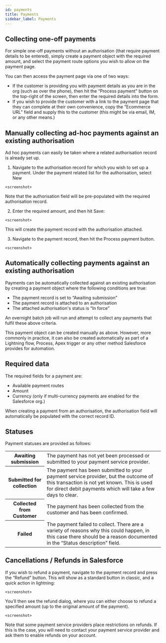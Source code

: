 ```yaml
---
id: payments
title: Payments
sidebar_label: Payments
---
```


## Collecting one-off payments
For simple one-off payments without an authorisation (that require payment details to be entered), simply create a payment object with the required amount, and select the payment route options you wish to allow on the payment page.
 
You can then access the payment page via one of two ways:
 
 - If the customer is providing you with payment details as you are in the org (such as over the phone), then hit the “Process payment” button on the top-right of the screen, then enter the required details into the form.
 - If you wish to provide the customer with a link to the payment page that they can complete at their own convenience, copy the “Ecommerce URL” field and supply this to the customer (this might be via email, IM, or any other means.)
 
## Manually collecting ad-hoc payments against an existing authorisation
 
Ad hoc payments can easily be taken where a related authorisation record is already set up.

1. Navigate to the authorisation record for which you wish to set up a payment. Under the payment related list for the authorisation, select New
 
`<screenshot>`
 
Note that the authorisation field will be pre-populated with the required authorisation record.

2. Enter the required amount, and then hit Save:
 
`<screenshot>`
 
This will create the payment record with the authorisation attached.

3. Navigate to the payment record, then hit the Process payment button.
 
`<screenshot>`
 
## Automatically collecting payments against an existing authorisation
 
Payments can be automatically collected against an existing authorisation by creating a payment object where the following conditions are true:
 - The payment record is set to “Awaiting submission”
 - The payment record is attached to an authorisation
 - The attached authorisation's status is “In force”
 
An overnight batch job will run and attempt to collect any payments that fulfil these above criteria.
 
This payment object can be created manually as above. However, more commonly in practice, it can also be created automatically as part of a Lightning flow, Process, Apex trigger or any other method Salesforce provides for automation.
 
## Required data
 
The required fields for a payment are: 

 - Available payment routes
 - Amount 
 - Currency (only if multi-currency payments are enabled for the Salesforce org.)
 
When creating a payment from an authorisation, the authorisation field will automatically be populated with the correct record ID.
 
## Statuses
Payment statuses are provided as follows:
 
<table>
<tr>
<th>Awaiting submission</th>
<td>The payment has not yet been processed or submitted to your payment service provider.</td>
</tr><tr>
<th>Submitted for collection</th>
<td>The payment has been submitted to your payment service provider, but the outcome of this transaction is not yet known. This is used for direct debit payments which will take a few days to clear.</td>
</tr><tr>
<th>Collected from Customer</th>
<td>The payment has been collected from the customer and has been confirmed.</td>
</tr><tr>
<th>Failed</th>
<td>The payment failed to collect. There are a variety of reasons why this could happen, in this case there should be a reason documented in the “Status description” field.</td>
</tr>
</table>
 
## Cancellations / Refunds in Salesforce
If you wish to refund a payment, navigate to the payment record and press the “Refund” button. This will show as a standard button in classic, and a quick action in lightning:
 
`<screenshot>`
 
You’ll then see the refund dialog, where you can either choose to refund a specified amount (up to the original amount of the payment).
 
`<screenshot>`
 
Note that some payment service providers place restrictions on refunds. If this is the case, you will need to contact your payment service provider and ask them to enable refunds on your account.
